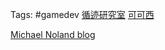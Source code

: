 Tags: #gamedev 
[循迹研究室](https://imzlp.com/)
[可可西](https://www.cnblogs.com/kekec)

[Michael Noland blog](http://michaelnoland.com/)